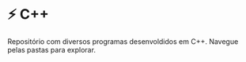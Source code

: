 # ⚡ C++

<p>Repositório com diversos programas desenvoldidos em C++. Navegue pelas pastas para explorar. </p>
